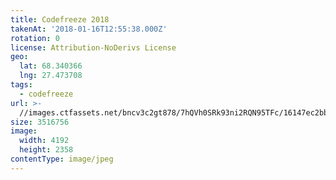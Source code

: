 ```yaml
---
title: Codefreeze 2018
takenAt: '2018-01-16T12:55:38.000Z'
rotation: 0
license: Attribution-NoDerivs License
geo:
  lat: 68.340366
  lng: 27.473708
tags:
  - codefreeze
url: >-
  //images.ctfassets.net/bncv3c2gt878/7hQVh0SRk93ni2RQN95TFc/16147ec2bb3328bb7a6b81ccf6987d82/codefreeze-2018_28023259079_o
size: 3516756
image:
  width: 4192
  height: 2358
contentType: image/jpeg
---
```


